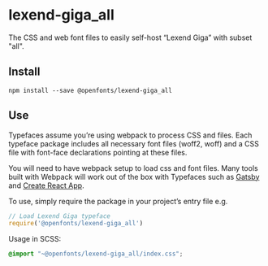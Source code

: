 
# lexend-giga_all

The CSS and web font files to easily self-host “Lexend Giga” with subset "all".

## Install

`npm install --save @openfonts/lexend-giga_all`

## Use

Typefaces assume you’re using webpack to process CSS and files. Each typeface
package includes all necessary font files (woff2, woff) and a CSS file with
font-face declarations pointing at these files.

You will need to have webpack setup to load css and font files. Many tools built
with Webpack will work out of the box with Typefaces such as [Gatsby](https://github.com/gatsbyjs/gatsby)
and [Create React App](https://github.com/facebookincubator/create-react-app).

To use, simply require the package in your project’s entry file e.g.

```javascript
// Load Lexend Giga typeface
require('@openfonts/lexend-giga_all')
```

Usage in SCSS:
```scss
@import "~@openfonts/lexend-giga_all/index.css";
```
